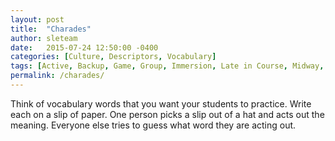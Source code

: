 ```yaml
---
layout: post
title:  "Charades"
author: sleteam
date:   2015-07-24 12:50:00 -0400
categories: [Culture, Descriptors, Vocabulary]
tags: [Active, Backup, Game, Group, Immersion, Late in Course, Midway, Opening Activity, Quick, Review]
permalink: /charades/
---
```

Think of vocabulary words that you want your students to practice. Write each on a slip of paper. One person picks a slip out of a hat and acts out the meaning. Everyone else tries to guess what word they are acting out.